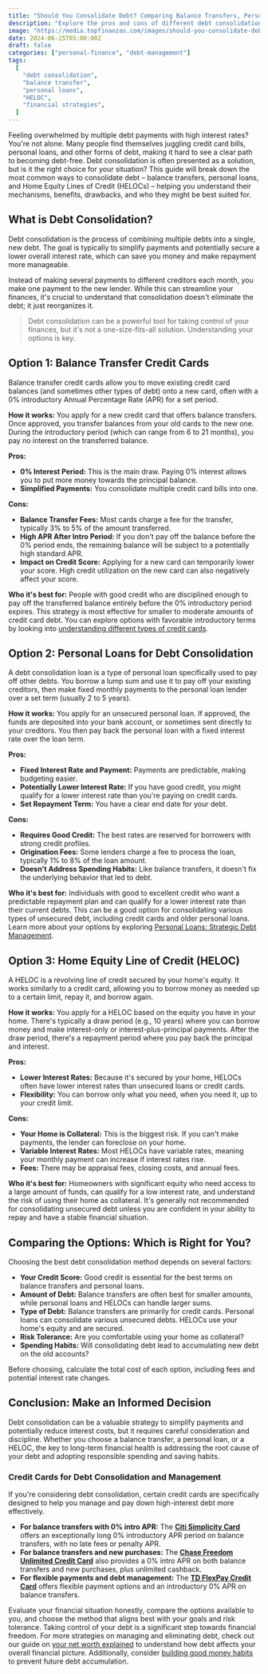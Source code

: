 ```yaml
---
title: "Should You Consolidate Debt? Comparing Balance Transfers, Personal Loans, and HELOCs"
description: "Explore the pros and cons of different debt consolidation methods like balance transfers, personal loans, and HELOCs to see if combining your debts is the right move for you."
image: "https://media.topfinanzas.com/images/should-you-consolidate-debt-comparing-balance-transfers-personal-loans-and-helocs.webp"
date: 2024-06-25T05:00:00Z
draft: false
categories: ["personal-finance", "debt-management"]
tags:
  [
    "debt consolidation",
    "balance transfer",
    "personal loans",
    "HELOC",
    "financial strategies",
  ]
---
```


Feeling overwhelmed by multiple debt payments with high interest rates? You're not alone. Many people find themselves juggling credit card bills, personal loans, and other forms of debt, making it hard to see a clear path to becoming debt-free. Debt consolidation is often presented as a solution, but is it the right choice for your situation? This guide will break down the most common ways to consolidate debt – balance transfers, personal loans, and Home Equity Lines of Credit (HELOCs) – helping you understand their mechanisms, benefits, drawbacks, and who they might be best suited for.

## What is Debt Consolidation?

Debt consolidation is the process of combining multiple debts into a single, new debt. The goal is typically to simplify payments and potentially secure a lower overall interest rate, which can save you money and make repayment more manageable.

Instead of making several payments to different creditors each month, you make one payment to the new lender. While this can streamline your finances, it's crucial to understand that consolidation doesn't eliminate the debt; it just reorganizes it.

> Debt consolidation can be a powerful tool for taking control of your finances, but it's not a one-size-fits-all solution. Understanding your options is key.

## Option 1: Balance Transfer Credit Cards

Balance transfer credit cards allow you to move existing credit card balances (and sometimes other types of debt) onto a new card, often with a 0% introductory Annual Percentage Rate (APR) for a set period.

**How it works:** You apply for a new credit card that offers balance transfers. Once approved, you transfer balances from your old cards to the new one. During the introductory period (which can range from 6 to 21 months), you pay no interest on the transferred balance.

**Pros:**

- **0% Interest Period:** This is the main draw. Paying 0% interest allows you to put more money towards the principal balance.
- **Simplified Payments:** You consolidate multiple credit card bills into one.

**Cons:**

- **Balance Transfer Fees:** Most cards charge a fee for the transfer, typically 3% to 5% of the amount transferred.
- **High APR After Intro Period:** If you don't pay off the balance before the 0% period ends, the remaining balance will be subject to a potentially high standard APR.
- **Impact on Credit Score:** Applying for a new card can temporarily lower your score. High credit utilization on the new card can also negatively affect your score.

**Who it's best for:** People with good credit who are disciplined enough to pay off the transferred balance entirely before the 0% introductory period expires. This strategy is most effective for smaller to moderate amounts of credit card debt. You can explore options with favorable introductory terms by looking into [understanding different types of credit cards](/personal-finance/understanding-different-types-of-credit-cards-rewards-low-apr-secured-and-more).

## Option 2: Personal Loans for Debt Consolidation

A debt consolidation loan is a type of personal loan specifically used to pay off other debts. You borrow a lump sum and use it to pay off your existing creditors, then make fixed monthly payments to the personal loan lender over a set term (usually 2 to 5 years).

**How it works:** You apply for an unsecured personal loan. If approved, the funds are deposited into your bank account, or sometimes sent directly to your creditors. You then pay back the personal loan with a fixed interest rate over the loan term.

**Pros:**

- **Fixed Interest Rate and Payment:** Payments are predictable, making budgeting easier.
- **Potentially Lower Interest Rate:** If you have good credit, you might qualify for a lower interest rate than you're paying on credit cards.
- **Set Repayment Term:** You have a clear end date for your debt.

**Cons:**

- **Requires Good Credit:** The best rates are reserved for borrowers with strong credit profiles.
- **Origination Fees:** Some lenders charge a fee to process the loan, typically 1% to 8% of the loan amount.
- **Doesn't Address Spending Habits:** Like balance transfers, it doesn't fix the underlying behavior that led to debt.

**Who it's best for:** Individuals with good to excellent credit who want a predictable repayment plan and can qualify for a lower interest rate than their current debts. This can be a good option for consolidating various types of unsecured debt, including credit cards and older personal loans. Learn more about your options by exploring [Personal Loans: Strategic Debt Management](/personal-finance/should-you-consolidate-debt-comparing-balance-transfers-personal-loans-and-helocs).

## Option 3: Home Equity Line of Credit (HELOC)

A HELOC is a revolving line of credit secured by your home's equity. It works similarly to a credit card, allowing you to borrow money as needed up to a certain limit, repay it, and borrow again.

**How it works:** You apply for a HELOC based on the equity you have in your home. There's typically a draw period (e.g., 10 years) where you can borrow money and make interest-only or interest-plus-principal payments. After the draw period, there's a repayment period where you pay back the principal and interest.

**Pros:**

- **Lower Interest Rates:** Because it's secured by your home, HELOCs often have lower interest rates than unsecured loans or credit cards.
- **Flexibility:** You can borrow only what you need, when you need it, up to your credit limit.

**Cons:**

- **Your Home is Collateral:** This is the biggest risk. If you can't make payments, the lender can foreclose on your home.
- **Variable Interest Rates:** Most HELOCs have variable rates, meaning your monthly payment can increase if interest rates rise.
- **Fees:** There may be appraisal fees, closing costs, and annual fees.

**Who it's best for:** Homeowners with significant equity who need access to a large amount of funds, can qualify for a low interest rate, and understand the risk of using their home as collateral. It's generally not recommended for consolidating unsecured debt unless you are confident in your ability to repay and have a stable financial situation.

## Comparing the Options: Which is Right for You?

Choosing the best debt consolidation method depends on several factors:

- **Your Credit Score:** Good credit is essential for the best terms on balance transfers and personal loans.
- **Amount of Debt:** Balance transfers are often best for smaller amounts, while personal loans and HELOCs can handle larger sums.
- **Type of Debt:** Balance transfers are primarily for credit cards. Personal loans can consolidate various unsecured debts. HELOCs use your home's equity and are secured.
- **Risk Tolerance:** Are you comfortable using your home as collateral?
- **Spending Habits:** Will consolidating debt lead to accumulating new debt on the old accounts?

Before choosing, calculate the total cost of each option, including fees and potential interest rate changes.

## Conclusion: Make an Informed Decision

Debt consolidation can be a valuable strategy to simplify payments and potentially reduce interest costs, but it requires careful consideration and discipline. Whether you choose a balance transfer, a personal loan, or a HELOC, the key to long-term financial health is addressing the root cause of your debt and adopting responsible spending and saving habits.

### Credit Cards for Debt Consolidation and Management

If you're considering debt consolidation, certain credit cards are specifically designed to help you manage and pay down high-interest debt more effectively.

- **For balance transfers with 0% intro APR:** The [**Citi Simplicity Card**](/financial-solutions/citi-simplicity-card-benefits) offers an exceptionally long 0% introductory APR period on balance transfers, with no late fees or penalty APR.
- **For balance transfers and new purchases:** The [**Chase Freedom Unlimited Credit Card**](/financial-solutions/chase-freedom-unlimited-credit-card-benefits) also provides a 0% intro APR on both balance transfers and new purchases, plus unlimited cashback.
- **For flexible payments and debt management:** The [**TD FlexPay Credit Card**](/financial-solutions/td-flexpay-credit-card-benefits) offers flexible payment options and an introductory 0% APR on balance transfers.

Evaluate your financial situation honestly, compare the options available to you, and choose the method that aligns best with your goals and risk tolerance. Taking control of your debt is a significant step towards financial freedom. For more strategies on managing and eliminating debt, check out our guide on [your net worth explained](/personal-finance/your-net-worth-explained-what-it-is-and-how-to-calculate-it) to understand how debt affects your overall financial picture. Additionally, consider [building good money habits](/personal-finance/building-good-money-habits-consistency-is-key) to prevent future debt accumulation.
